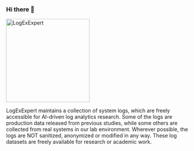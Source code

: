 ### Hi there 👋


<img width="227" alt="LogExExpert" src="https://github.com/LogExExpert/LogExExpert/assets/146422424/946cd33e-40a2-4312-b8b4-a9ca5933636e">


LogExExpert maintains a collection of system logs, which are freely accessible for AI-driven log analytics research. Some of the logs are production data released from previous studies, while some others are collected from real systems in our lab environment. Wherever possible, the logs are NOT sanitized, anonymized or modified in any way. These log datasets are freely available for research or academic work.

<!--
**LogExExpert/LogExExpert** is a ✨ _special_ ✨ repository because its `README.md` (this file) appears on your GitHub profile.

